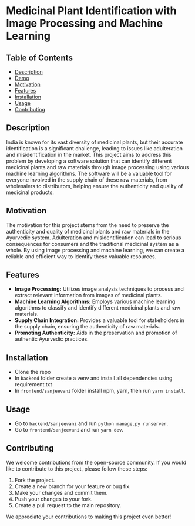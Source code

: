 # Medicinal Plant Identification with Image Processing and Machine Learning

## Table of Contents

- [Description](#description)
- [Demo](#demo)
- [Motivation](#motivation)
- [Features](#features)
- [Installation](#installation)
- [Usage](#usage)
- [Contributing](#contributing)

## Description

India is known for its vast diversity of medicinal plants, but their accurate identification is a significant challenge, leading to issues like adulteration and misidentification in the market. This project aims to address this problem by developing a software solution that can identify different medicinal plants and raw materials through image processing using various machine learning algorithms. The software will be a valuable tool for everyone involved in the supply chain of these raw materials, from wholesalers to distributors, helping ensure the authenticity and quality of medicinal products.

## Motivation

The motivation for this project stems from the need to preserve the authenticity and quality of medicinal plants and raw materials in the Ayurvedic system. Adulteration and misidentification can lead to serious consequences for consumers and the traditional medicinal system as a whole. By using image processing and machine learning, we can create a reliable and efficient way to identify these valuable resources.

## Features

- **Image Processing:** Utilizes image analysis techniques to process and extract relevant information from images of medicinal plants.
- **Machine Learning Algorithms:** Employs various machine learning algorithms to classify and identify different medicinal plants and raw materials.
- **Supply Chain Integration:** Provides a valuable tool for stakeholders in the supply chain, ensuring the authenticity of raw materials.
- **Promoting Authenticity:** Aids in the preservation and promotion of authentic Ayurvedic practices.

## Installation

- Clone the repo
- In `backend` folder create a venv and install all dependencies using requirement.txt
- In `frontend/sanjeevani` folder install npm, yarn, then run `yarn install`.

## Usage

- Go to `backend/sanjeevani` and run `python manage.py runserver`.
- Go to `frontend/sanjeevani` and run `yarn dev`.

## Contributing

We welcome contributions from the open-source community. If you would like to contribute to this project, please follow these steps:

1. Fork the project.
2. Create a new branch for your feature or bug fix.
3. Make your changes and commit them.
4. Push your changes to your fork.
5. Create a pull request to the main repository.

We appreciate your contributions to making this project even better!
